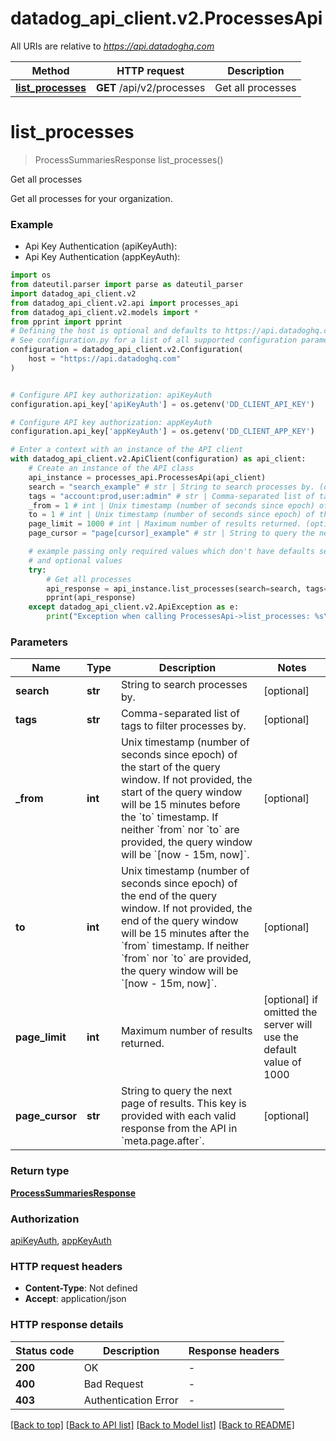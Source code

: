 # datadog_api_client.v2.ProcessesApi

All URIs are relative to *https://api.datadoghq.com*

Method | HTTP request | Description
------------- | ------------- | -------------
[**list_processes**](ProcessesApi.md#list_processes) | **GET** /api/v2/processes | Get all processes


# **list_processes**
> ProcessSummariesResponse list_processes()

Get all processes

Get all processes for your organization.

### Example

* Api Key Authentication (apiKeyAuth):
* Api Key Authentication (appKeyAuth):
```python
import os
from dateutil.parser import parse as dateutil_parser
import datadog_api_client.v2
from datadog_api_client.v2.api import processes_api
from datadog_api_client.v2.models import *
from pprint import pprint
# Defining the host is optional and defaults to https://api.datadoghq.com
# See configuration.py for a list of all supported configuration parameters.
configuration = datadog_api_client.v2.Configuration(
    host = "https://api.datadoghq.com"
)


# Configure API key authorization: apiKeyAuth
configuration.api_key['apiKeyAuth'] = os.getenv('DD_CLIENT_API_KEY')

# Configure API key authorization: appKeyAuth
configuration.api_key['appKeyAuth'] = os.getenv('DD_CLIENT_APP_KEY')

# Enter a context with an instance of the API client
with datadog_api_client.v2.ApiClient(configuration) as api_client:
    # Create an instance of the API class
    api_instance = processes_api.ProcessesApi(api_client)
    search = "search_example" # str | String to search processes by. (optional)
    tags = "account:prod,user:admin" # str | Comma-separated list of tags to filter processes by. (optional)
    _from = 1 # int | Unix timestamp (number of seconds since epoch) of the start of the query window. If not provided, the start of the query window will be 15 minutes before the `to` timestamp. If neither `from` nor `to` are provided, the query window will be `[now - 15m, now]`. (optional)
    to = 1 # int | Unix timestamp (number of seconds since epoch) of the end of the query window. If not provided, the end of the query window will be 15 minutes after the `from` timestamp. If neither `from` nor `to` are provided, the query window will be `[now - 15m, now]`. (optional)
    page_limit = 1000 # int | Maximum number of results returned. (optional) if omitted the server will use the default value of 1000
    page_cursor = "page[cursor]_example" # str | String to query the next page of results. This key is provided with each valid response from the API in `meta.page.after`. (optional)

    # example passing only required values which don't have defaults set
    # and optional values
    try:
        # Get all processes
        api_response = api_instance.list_processes(search=search, tags=tags, _from=_from, to=to, page_limit=page_limit, page_cursor=page_cursor)
        pprint(api_response)
    except datadog_api_client.v2.ApiException as e:
        print("Exception when calling ProcessesApi->list_processes: %s\n" % e)
```

### Parameters

Name | Type | Description  | Notes
------------- | ------------- | ------------- | -------------
 **search** | **str**| String to search processes by. | [optional]
 **tags** | **str**| Comma-separated list of tags to filter processes by. | [optional]
 **_from** | **int**| Unix timestamp (number of seconds since epoch) of the start of the query window. If not provided, the start of the query window will be 15 minutes before the &#x60;to&#x60; timestamp. If neither &#x60;from&#x60; nor &#x60;to&#x60; are provided, the query window will be &#x60;[now - 15m, now]&#x60;. | [optional]
 **to** | **int**| Unix timestamp (number of seconds since epoch) of the end of the query window. If not provided, the end of the query window will be 15 minutes after the &#x60;from&#x60; timestamp. If neither &#x60;from&#x60; nor &#x60;to&#x60; are provided, the query window will be &#x60;[now - 15m, now]&#x60;. | [optional]
 **page_limit** | **int**| Maximum number of results returned. | [optional] if omitted the server will use the default value of 1000
 **page_cursor** | **str**| String to query the next page of results. This key is provided with each valid response from the API in &#x60;meta.page.after&#x60;. | [optional]

### Return type

[**ProcessSummariesResponse**](ProcessSummariesResponse.md)

### Authorization

[apiKeyAuth](README.md#apiKeyAuth), [appKeyAuth](README.md#appKeyAuth)

### HTTP request headers

 - **Content-Type**: Not defined
 - **Accept**: application/json

### HTTP response details
| Status code | Description | Response headers |
|-------------|-------------|------------------|
**200** | OK |  -  |
**400** | Bad Request |  -  |
**403** | Authentication Error |  -  |

[[Back to top]](#) [[Back to API list]](README.md#documentation-for-api-endpoints) [[Back to Model list]](README.md#documentation-for-models) [[Back to README]](README.md)

